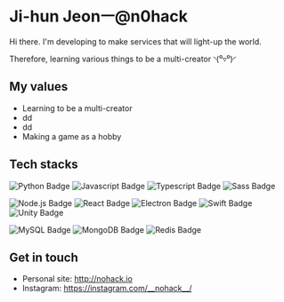 # **Ji-hun Jeonㅡ@n0hack**

Hi there. I'm developing to make services that will light-up the world.

Therefore, learning various things to be a multi-creator ◝(⁰▿⁰)◜


## **My values**
- Learning to be a multi-creator
- dd
- dd
- Making a game as a hobby

## **Tech stacks**
![Python Badge](https://img.shields.io/badge/-Python-3776ab?style=flat-square&logo=Python&logoColor=white)
![Javascript Badge](https://img.shields.io/badge/-Javascript-f7df1e?style=flat-square&logo=Javascript&logoColor=black)
![Typescript Badge](https://img.shields.io/badge/-Typescript-3178c6?style=flat-square&logo=Typescript&logoColor=white)
![Sass Badge](https://img.shields.io/badge/-Sass-cc6699?style=flat-square&logo=Sass&logoColor=white)

![Node.js Badge](https://img.shields.io/badge/-Node.js-339933?style=flat-square&logo=Node.js&logoColor=white)
![React Badge](https://img.shields.io/badge/-React-0088cc?style=flat-square&logo=react&logoColor=white)
![Electron Badge](https://img.shields.io/badge/-Electron-47848f?style=flat-square&logo=electron&logoColor=white)
![Swift Badge](https://img.shields.io/badge/-Swift-fa7343?style=flat-square&logo=swift&logoColor=white)
![Unity Badge](https://img.shields.io/badge/-Unity-black?style=flat-square&logo=unity&logoColor=white)

![MySQL Badge](https://img.shields.io/badge/-MySQL-4479a1?style=flat-square&logo=MySQL&logoColor=white)
![MongoDB Badge](https://img.shields.io/badge/-MongoDB-47a248?style=flat-square&logo=MongoDB&logoColor=white)
![Redis Badge](https://img.shields.io/badge/-Redis-dc382d?style=flat-square&logo=redis&logoColor=white)

## **Get in touch**
- Personal site: http://nohack.io
- Instagram: https://instagram.com/__nohack__/
